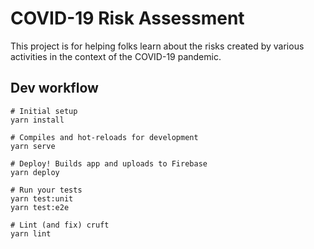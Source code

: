 # COVID-19 Risk Assessment

This project is for helping folks learn about the risks created by various
activities in the context of the COVID-19 pandemic.

## Dev workflow
```
# Initial setup
yarn install

# Compiles and hot-reloads for development
yarn serve

# Deploy! Builds app and uploads to Firebase
yarn deploy

# Run your tests
yarn test:unit
yarn test:e2e

# Lint (and fix) cruft
yarn lint
```

